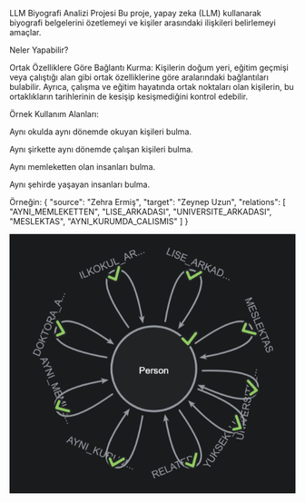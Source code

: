 LLM Biyografi Analizi Projesi
Bu proje, yapay zeka (LLM) kullanarak biyografi belgelerini özetlemeyi ve kişiler arasındaki ilişkileri belirlemeyi amaçlar.

Neler Yapabilir?

Ortak Özelliklere Göre Bağlantı Kurma: Kişilerin doğum yeri, eğitim geçmişi veya çalıştığı alan gibi ortak özelliklerine göre aralarındaki bağlantıları bulabilir. Ayrıca, çalışma ve eğitim hayatında ortak noktaları olan kişilerin, bu ortaklıkların tarihlerinin de kesişip kesişmediğini kontrol edebilir.

Örnek Kullanım Alanları:

Aynı okulda aynı dönemde okuyan kişileri bulma.

Aynı şirkette aynı dönemde çalışan kişileri bulma.

Aynı memleketten olan insanları bulma.
 
Aynı şehirde yaşayan insanları bulma.   

Örneğin:
{
    "source": "Zehra Ermiş",
    "target": "Zeynep Uzun",
    "relations": [
      "AYNI_MEMLEKETTEN",
      "LISE_ARKADASI",
      "UNIVERSITE_ARKADASI",
      "MESLEKTAS",
      "AYNI_KURUMDA_CALISMIS"
    ]
  }

  ![alt text](image.png)